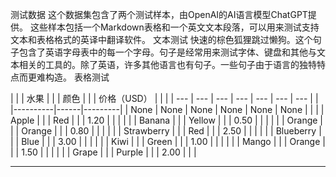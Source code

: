 测试数据
这个数据集包含了两个测试样本，由OpenAI的AI语言模型ChatGPT提供。
这些样本包括一个Markdown表格和一个英文文本段落，可以用来测试支持文本和表格格式的英译中翻译软件。
文本测试
快速的棕色狐狸跳过懒狗。这个句子包含了英语字母表中的每一个字母。句子是经常用来测试字体、键盘和其他与文本相关的工具的。除了英语，许多其他语言也有句子。一些句子由于语言的独特特点而更难构造。
表格测试

| | | 水果 | | | 颜色 | | | 价格（USD） | | |
| --- | --- | --- | --- | --- | --- | --- |
| |----------|------|---------| | None | None | None | None | None | None |
| | | Apple | | | Red | | | 1.20 | | |
| | | Banana | | | Yellow | | | 0.50 | | |
| | | Orange | | | Orange | | | 0.80 | | |
| | | Strawberry | | | Red | | | 2.50 | | |
| | | Blueberry | | | Blue | | | 3.00 | | |
| | | Kiwi | | | Green | | | 1.00 | | |
| | | Mango | | | Orange | | | 1.50 | | |
| | | Grape | | | Purple | | | 2.00 | | |

---

